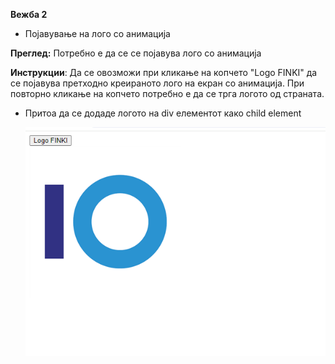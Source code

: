 **Вежба 2**
- Појавување на лого со анимација

**Преглед:** Потребно е да се се појавува лого со анимација

**Инструкции**: Да се овозможи при кликање на копчето "Logo FINKI" да се појавува претходно креираното лого на екран со анимација. При повторно кликање на копчето потребно е да се трга логото од страната.
- Притоа да се додаде логото на div елементот како child element

  ![](2-1.png)

